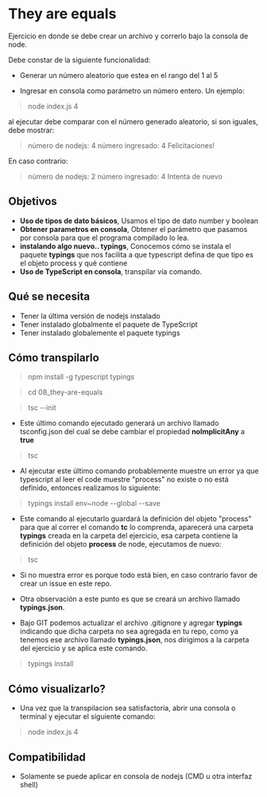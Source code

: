 # They are equals

Ejercicio en donde se debe crear un archivo y correrlo bajo la consola de node.

Debe constar de la siguiente funcionalidad:

- Generar un número aleatorio que estea en el rango del 1 al 5

- Ingresar en consola como parámetro un número entero. Un ejemplo:

> node index.js 4

al ejecutar debe comparar con el número generado aleatorio, si son iguales, debe mostrar:

> número de nodejs: 4
> número ingresado: 4
> Felicitaciones!

En caso contrario:

> número de nodejs: 2
> número ingresado: 4
> Intenta de nuevo

## Objetivos

- **Uso de tipos de dato básicos**, Usamos el tipo de dato number y boolean
- **Obtener parametros en consola**, Obtener el parámetro que pasamos por consola para que el programa compilado lo lea.
- **instalando algo nuevo.. typings**, Conocemos cómo se instala el paquete **typings** que nos facilita a que typescript defina de que tipo es el objeto process y qué contiene
- **Uso de TypeScript en consola**, transpilar vía comando.

## Qué se necesita

- Tener la última versión de nodejs instalado
- Tener instalado globalmente el paquete de TypeScript
- Tener instalado globalemente el paquete typings

## Cómo transpilarlo

> npm install -g typescript typings

> cd 08_they-are-equals

> tsc --init

- Este último comando ejecutado generará un archivo llamado tsconfig.json del cual se debe cambiar el propiedad **noImplicitAny** a **true**

> tsc

- Al ejecutar este último comando probablemente muestre un error ya que typescript al leer el code muestre "process" no existe o no está definido, entonces realizamos lo siguiente:

> typings install env~node --global --save

- Este comando al ejecutarlo guardará la definición del objeto "process" para que al correr el comando **tc** lo comprenda, aparecerá una carpeta **typings** creada en la carpeta del ejercicio, esa carpeta contiene la definición del objeto **process** de node, ejecutamos de nuevo:

> tsc

- Si no muestra error es porque todo está bien, en caso contrario favor de crear un issue en este repo.

- Otra observación a este punto es que se creará un archivo llamado **typings.json**.

- Bajo GIT podemos actualizar el archivo .gitignore y agregar **typings** indicando que dicha carpeta no sea agregada en tu repo, como ya tenemos ese archivo llamado **typings.json**, nos dirigimos a la carpeta del ejercicio y se aplica este comando.

> typings install

## Cómo visualizarlo?

- Una vez que la transpilacion sea satisfactoria, abrir una consola o terminal y ejecutar el siguiente comando:

> node index.js 4

## Compatibilidad

- Solamente se puede aplicar en consola de nodejs (CMD u otra interfaz shell)
